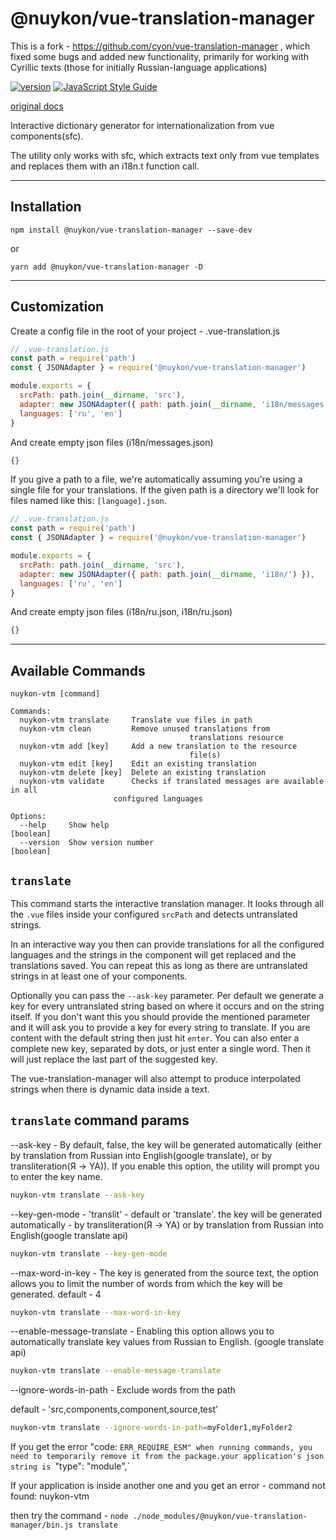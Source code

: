 # @nuykon/vue-translation-manager

This is a fork - https://github.com/cyon/vue-translation-manager , which fixed some bugs and added new functionality, primarily for working with Cyrillic texts (those for initially Russian-language applications)

[![version](https://badgen.net/npm/v/@nuykon/vue-translation-manager)](https://github.com/nuykon/vue-translation-manager)
[![JavaScript Style Guide](https://img.shields.io/badge/code_style-standard-brightgreen.svg)](https://standardjs.com)

[original docs](https://cyon.github.io/vue-translation-manager/introduction.html)

Interactive dictionary generator for internationalization from vue components(sfc).

The utility only works with sfc, which extracts text only from vue templates and replaces them with an i18n.t function call.

---
Installation
---

```
npm install @nuykon/vue-translation-manager --save-dev
```
or
```
yarn add @nuykon/vue-translation-manager -D
```

---
Customization
---

Create a config file in the root of your project - .vue-translation.js

```js
// .vue-translation.js
const path = require('path')
const { JSONAdapter } = require('@nuykon/vue-translation-manager')

module.exports = {
  srcPath: path.join(__dirname, 'src'),
  adapter: new JSONAdapter({ path: path.join(__dirname, 'i18n/messages.json') }),
  languages: ['ru', 'en']
}
```

And create empty json files (i18n/messages.json)

```json
{}
```

If you give a path to a file, we're automatically assuming you're using a single file for your translations. If
the given path is a directory we'll look for files named like this: `[language].json`.

```js
// .vue-translation.js
const path = require('path')
const { JSONAdapter } = require('@nuykon/vue-translation-manager')

module.exports = {
  srcPath: path.join(__dirname, 'src'),
  adapter: new JSONAdapter({ path: path.join(__dirname, 'i18n/') }),
  languages: ['ru', 'en']
}
```

And create empty json files (i18n/ru.json, i18n/ru.json)

```json
{}
```

---
Available Commands
---

```
nuykon-vtm [command]

Commands:
  nuykon-vtm translate     Translate vue files in path
  nuykon-vtm clean         Remove unused translations from
                                        translations resource
  nuykon-vtm add [key]     Add a new translation to the resource
                                        file(s)
  nuykon-vtm edit [key]    Edit an existing translation
  nuykon-vtm delete [key]  Delete an existing translation
  nuykon-vtm validate      Checks if translated messages are available in all
                       configured languages

Options:
  --help     Show help                                                 [boolean]
  --version  Show version number                                       [boolean]
```

## `translate`

This command starts the interactive translation manager. It looks through all the `.vue` files
inside your configured `srcPath` and detects untranslated strings.

In an interactive way you then can provide translations for all the configured languages and
the strings in the component will get replaced and the translations saved. You can repeat
this as long as there are untranslated strings in at least one of your components.

Optionally you can pass the `--ask-key` parameter. Per default we generate a key for every
untranslated string based on where it occurs and on the string itself. If you don't want this
you should provide the mentioned parameter and it will ask you to provide a key for every
string to translate. If you are content with the default string then just hit `enter`. You can
also enter a complete new key, separated by dots, or just enter a single word. Then it will
just replace the last part of the suggested key.

The vue-translation-manager will also attempt to produce interpolated strings when there
is dynamic data inside a text.


## `translate` command params


--ask-key - By default, false, the key will be generated automatically (either by translation from Russian into English(google translate), or by transliteration(Я -> YA)). If you enable this option, the utility will prompt you to enter the key name.
```bash
nuykon-vtm translate --ask-key
```

--key-gen-mode - 'translit' - default or 'translate'. the key will be generated automatically - by transliteration(Я -> YA) or by translation from Russian into English(google translate api)
```bash
nuykon-vtm translate --key-gen-mode
```

--max-word-in-key - The key is generated from the source text, the option allows you to limit the number of words from which the key will be generated. default - 4 
```bash
nuykon-vtm translate --max-word-in-key
```

--enable-message-translate - Enabling this option allows you to automatically translate key values from Russian to English. (google translate api)
```bash
nuykon-vtm translate --enable-message-translate
```

--ignore-words-in-path - Exclude words from the path

default - 'src,components,component,source,test'
```bash
nuykon-vtm translate --ignore-words-in-path=myFolder1,myFolder2
```

If you get the error "code: `ERR_REQUIRE_ESM" when running commands, you need to temporarily remove it from the package.your application's json string is `"type": "module",`

If your application is inside another one and you get an error - command not found: nuykon-vtm

then try the command - `node ./node_modules/@nuykon/vue-translation-manager/bin.js translate`


